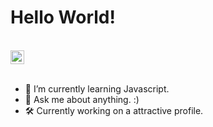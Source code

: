 <h1>Hello World!</h1>

<br>
<a href="https://www.linkedin.com/in/lirbre/">
  <img alt="lirbre's LinkedIn" width="22px" src="https://raw.githubusercontent.com/peterthehan/peterthehan/master/assets/linkedin.svg" />
</a>
<br>
<br>

- 🌱 I’m currently learning Javascript.
- 💬 Ask me about anything. :)
- 🛠 Currently working on a attractive profile.

